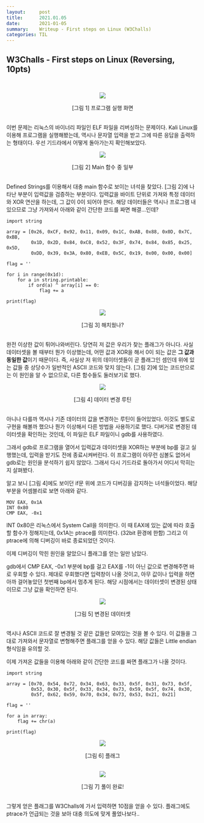 ```yaml
---
layout:     post
title:      2021.01.05
date:       2021-01-05
summary:	Writeup - First steps on Linux (W3Challs)
categories: TIL
---
```


## W3Challs - First steps on Linux (Reversing, 10pts)

<br>
<p align="center"><img src="https://user-images.githubusercontent.com/75083364/103621824-24162400-4f79-11eb-9df4-e7ede9b2f647.png"></p>
<center>[그림 1] 프로그램 실행 화면</center><br>

이번 문제는 리눅스의 바이너리 파일인 ELF 파일을 리버싱하는 문제이다.
Kali Linux를 이용해 프로그램을 실행해봤는데, 역시나 문자열 입력을 받고 그에 따른 응답을 출력하는 형태이다.
우선 기드라에서 어떻게 돌아가는지 확인해보았다.

<p align="center"><img src="https://user-images.githubusercontent.com/75083364/103621830-25475100-4f79-11eb-9b5f-972d19de1a2b.png"></p>
<center>[그림 2] Main 함수 중 일부</center><br>

Defined Strings를 이용해서 대충 main 함수로 보이는 녀석을 찾았다.
[그림 2]에 나타난 부분이 입력값을 검증하는 부분이다. 입력값을 바이트 단위로 가져와 특정 데이터와 XOR 연산을 하는데, 그 값이 0이 되어야 한다.
해당 데이터들은 역시나 프로그램 내 있으므로 그냥 가져와서 아래와 같이 간단한 코드를 짜면 해결...인데?

```(.python)
import string

array = [0x26, 0xCF, 0x92, 0x11, 0x09, 0x1C, 0xAB, 0x88, 0x0D, 0x7C, 0xBB,
         0x1D, 0x2D, 0x84, 0xC8, 0x52, 0x3F, 0x74, 0x84, 0x85, 0x25, 0x5D,
         0xDD, 0x39, 0x3A, 0x80, 0xEB, 0x5C, 0x19, 0x00, 0x00, 0x00]

flag = ''

for i in range(0x1d):
    for a in string.printable:
        if ord(a) ^ array[i] == 0:
            flag += a

print(flag)
```

<p align="center"><img src="https://user-images.githubusercontent.com/75083364/103621831-25475100-4f79-11eb-98fe-e541156cd43d.png"></p>
<center>[그림 3] 해치웠나?</center><br>

완전 이상한 값이 튀어나와버린다. 당연히 저 값은 우리가 찾는 플래그가 아니다.
사실 데이터셋을 볼 때부터 뭔가 이상했는데, 어떤 값과 XOR을 해서 0이 되는 값은 **그 값과 동일한 값**이기 때문이다.
즉, 사실상 저 위의 데이터셋들이 곧 플래그인 셈인데 위에 있는 값들 중 상당수가 일반적인 ASCII 코드와 맞지 않는다.
[그림 2]에 있는 코드만으로는 이 원인을 알 수 없으므로, 다른 함수들도 둘러보기로 했다.

<p align="center"><img src="https://user-images.githubusercontent.com/75083364/103621833-25dfe780-4f79-11eb-8f98-c16db9acd159.png"></p>
<center>[그림 4] 데이터 변경 루틴</center><br>

아니나 다를까 역시나 기존 데이터의 값을 변경하는 루틴이 들어있었다.
이것도 별도로 구현을 해볼까 했으나 뭔가 이상해서 다른 방법을 사용하기로 했다.
디버거로 변경된 데이터셋을 확인하는 것인데, 이 파일은 ELF 파일이니 gdb를 사용하였다.

그래서 gdb로 프로그램을 열어서 입력값과 데이터셋을 XOR하는 부분에 bp를 걸고 실행했는데, 입력을 받기도 전에 종료시켜버린다.
이 프로그램이 아무런 심볼도 없어서 gdb로는 원인을 분석하기 쉽지 않았다. 그래서 다시 기드라로 돌아가서 어디서 막히는지 살펴봤다.

알고 보니 [그림 4]에도 보이던 if문 위에 코드가 디버깅을 감지하는 녀석들이었다. 해당 부분을 어셈블리로 보면 아래와 같다.

```(.assembly)
MOV EAX, 0x1A
INT 0x80
CMP EAX, -0x1
```

INT 0x80은 리눅스에서 System Call을 의미한다. 
이 때 EAX에 있는 값에 따라 호출할 함수가 정해지는데, 0x1A는 ptrace를 의미한다. (32bit 환경에 한함)
그리고 이 ptrace에 의해 디버깅이 바로 종료되었던 것이다.

이제 디버깅이 막힌 원인을 알았으니 플래그를 얻는 일만 남았다.

gdb에서 CMP EAX, -0x1 부분에 bp를 걸고 EAX를 -1이 아닌 값으로 변경해주면 바로 우회할 수 있다.
제대로 우회했다면 입력창이 나올 것이고, 아무 값이나 입력을 하면 아까 걸어놓았던 첫번째 bp에서 멈추게 된다.
해당 시점에서는 데이터셋이 변경된 상태이므로 그냥 값을 확인하면 된다.

<p align="center"><img src="https://user-images.githubusercontent.com/75083364/103621832-25dfe780-4f79-11eb-9a0a-57bad0eacf78.png"></p>
<center>[그림 5] 변경된 데이터셋</center><br>

역시나 ASCII 코드로 잘 변경될 것 같은 값들만 모여있는 것을 볼 수 있다.
이 값들을 그대로 가져와서 문자열로 변형해주면 플래그를 얻을 수 있다. 해당 값들은 Little endian 형식임을 유의할 것.

이제 가져온 값들을 이용해 아래와 같이 간단한 코드를 짜면 플래그가 나올 것이다.

```(.python)
import string

array = [0x70, 0x54, 0x72, 0x34, 0x63, 0x33, 0x5f, 0x31, 0x73, 0x5f,
         0x53, 0x30, 0x5f, 0x33, 0x34, 0x73, 0x59, 0x5f, 0x74, 0x30,
         0x5f, 0x62, 0x59, 0x70, 0x34, 0x73, 0x53, 0x21, 0x21]

flag = ''

for a in array:
    flag += chr(a)

print(flag)
```

<p align="center"><img src="https://user-images.githubusercontent.com/75083364/103621834-26787e00-4f79-11eb-963d-2c04964cbab2.png"></p>
<center>[그림 6] 플래그</center><br>
<p align="center"><img src="https://user-images.githubusercontent.com/75083364/103621835-27111480-4f79-11eb-9641-a0a9b44777b1.png"></p>
<center>[그림 7] 풀이 완료!</center><br>

그렇게 얻은 플래그를 W3Challs에 가서 입력하면 10점을 얻을 수 있다.
플래그에도 ptrace가 언급되는 것을 보아 대충 의도에 맞게 풀었나보다.. 